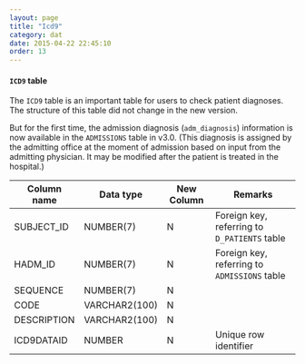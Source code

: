 ```yaml
---
layout: page
title: "Icd9"
category: dat
date: 2015-04-22 22:45:10
order: 13
---
```


#### ```ICD9``` table

The ```ICD9``` table is an important table for users to check patient
diagnoses. The structure of this table did not change in the new
version.

But for the first time, the admission diagnosis (```adm_diagnosis```)
information is now available in the ```ADMISSIONS``` table in v3.0. (This
diagnosis is assigned by the admitting office at the moment of admission
based on input from the admitting physician. It may be modified after
the patient is treated in the hospital.)

Column name | Data type | New Column | Remarks
--- | --- | --- | ---
SUBJECT_ID | NUMBER(7) | N | Foreign key, referring to ```D_PATIENTS``` table
HADM_ID | NUMBER(7) | N | Foreign key, referring to ```ADMISSIONS``` table
SEQUENCE | NUMBER(7) | N | 
CODE | VARCHAR2(100) | N | 
DESCRIPTION | VARCHAR2(100) | N | 
ICD9DATAID | NUMBER | N | Unique row identifier

